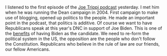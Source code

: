 I listened to the first episode of the <a href="http://xmlviewer.scripting.com/?url=https://feeds.megaphone.fm/trippishow">Joe Trippi podcast</a> yesterday. I met him when he was running the Dean campaign in 2004. First campaign to make use of blogging, opened up politics to the people. He made an important point in the podcast, that politics is additive. Of course we want to have Republicans speak at this year's DNC in support of Joe Biden. This is one of the <a href="http://scripting.com/2019/12/31/141645.html">benefits</a> of having Biden as the candidate. We need to re-form the political system in the US, the opposition are the people who don't follow the Constitution. Republicans who believe in the rule of law are our friends, our fellow Americans. 

